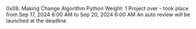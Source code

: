 0x08. Making Change
Algorithm
Python
 Weight: 1
 Project over - took place from Sep 17, 2024 6:00 AM to Sep 20, 2024 6:00 AM
 An auto review will be launched at the deadline
